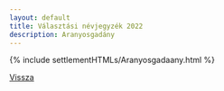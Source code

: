 ```yaml
---
layout: default
title: Választási névjegyzék 2022
description: Aranyosgadány
---
```


{% include settlementHTMLs/Aranyosgadaany.html %}

[Vissza](./)